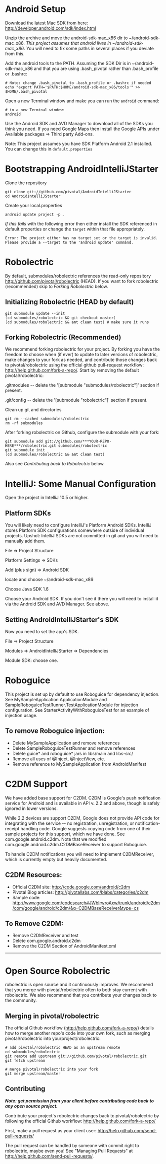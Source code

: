 # Android Setup
Download the latest Mac SDK from here: http://developer.android.com/sdk/index.html

Unzip the archive and move the android-sdk-mac_x86 dir to ~/android-sdk-mac_x86. 
*This project assumes that android lives in ~/android-sdk-mac_x86*. You will need to 
fix some paths in several places if you deviate from this.

Add the android tools to the PATH. Assuming the SDK Dir is in ~/android-sdk-mac_x86
and that you are using .bash_pivotal rather than .bash_profile or .bashrc:

    # Note: change .bash_pivotal to .bash_profile or .bashrc if needed
    echo "export PATH='$PATH:$HOME/android-sdk-mac_x86/tools'" >> $HOME/.bash_pivotal

Open a new Terminal window and make you can run the `android` command:
 
    # in a new Terminal window:
    android 

Use the Android SDK and AVD Manager to download all of the SDKs you think you need.
If you need Google Maps then install the Google APIs under 
Available packages => Third party Add-ons.

Note: This project assumes you have SDK Platform Android 2.1 installed. You can change this in 
`default.properties`

# Bootstrapping AndroidIntelliJStarter
Clone the repository

    git clone git://github.com/pivotal/AndroidIntelliJStarter
    cd AndroidIntelliJStarter

Create your local.properties

    android update project -p .

*If this fails* with the following error then either install the SDK referenced
in default.properties or change the `target` within that file appropriately.

    Error: The project either has no target set or the target is invalid.
    Please provide a --target to the 'android update' command.

# Robolectric
By default, submodules/robolectric references the read-only repository http://github.com/pivotal/robolectric (HEAD).
If you want to fork robolectric (recommended) skip to *Forking Robolectric* below.

## Initializing Robolectric (HEAD by default)
    git submodule update --init
    (cd submodules/robolectric && git checkout master)
    (cd submodules/robolectric && ant clean test) # make sure it runs

## Forking Robolectric (Recommended)
We recommend forking robolectric for your project. By forking you have the freedom to choose when (if ever) 
to update to later versions of robolectric, make changes to your fork as needed, and contribute
those changes back to pivotal/robolectric using the official github pull-request workflow: http://help.github.com/fork-a-repo/.
Start by removing the default pivotal/robolectric:

.gitmodules -- delete the '[submodule "submodules/robolectric"]' section if present.

.git/config -- delete the '[submodule "robolectric"]' section if present.

Clean up git and directories

    git rm --cached submodules/robolectric
    rm -rf submodules

After forking robolectric on Github, configure the submodule with your fork:

    git submodule add git://github.com/***YOUR-REPO-HERE***/robolectric.git submodules/robolectric
    git submodule init
    (cd submodules/robolectric && ant clean test)

Also see *Contributing back to Robolectric* below.

# IntelliJ: Some Manual Configuration
Open the project in IntelliJ 10.5 or higher.

## Platform SDKs
You will likely need to configure IntelliJ's Platform Android SDKs.  IntelliJ stores Platform SDK
configurations somewhere outside of individual projects. Upshot: IntelliJ SDKs are not committed
in git and you will need to manually add them.

File => Project Structure

Platform Settings => SDKs

Add (plus sign) => Android SDK

locate and choose ~/android-sdk-mac_x86

Choose Java SDK 1.6

Choose your Android SDK. If you don't see it there you will need to install it via the
Android SDK and AVD Manager. See above.

## Setting AndroidIntelliJStarter's SDK
Now you need to set the app's SDK.

File => Project Structure

Modules => AndroidIntelliJStarter => Dependencies

Module SDK: choose one.

# Roboguice
This project is set up by default to use Roboguice for dependency injection.  See MySampleApplication.ApplicationModule
and SampleRoboguiceTestRunner.TestApplicationModule for injection configuration.  See StarterActivityWithRoboguiceTest
for an example of injection usage.

## To remove Roboguice injection:
- Delete MySampleApplication and remove references
- Delete SampleRoboguiceTestRunner and remove references
- Delete guice* and roboguice* jars in libs/main and libs-src/
- Remove all uses of @Inject, @InjectView, etc.
- Remove reference to MySampleApplication from AndroidManifest

# C2DM Support
We have added base support for C2DM. C2DM is Google's push notification service for Android and is available in
API v. 2.2 and above, though is safely ignored in lower versions.

While 2.2 devices are support C2DM, Google does not provide API code for integrating with the service -- no
registration, unregistration, or notification-receipt handling code. Google suggests copying code from one of
their sample projects for this support, which we have done.  See com.google.android.c2dm. Note that we modified
com.google.android.c2dm.C2DMBaseReceiver to support Roboguice.

To handle C2DM notifications you will need to implement C2DMReceiver, which is currently empty but heavily documented.

## C2DM Resources:
- Official C2DM site: http://code.google.com/android/c2dm
- Pivotal Blog articles: http://pivotallabs.com/blabs/categories/c2dm
- Sample code: http://www.google.com/codesearch#JWblrwroAxw/trunk/android/c2dm/com/google/android/c2dm/&q=C2DMBaseReceiver&type=cs

## To Remove C2DM:
- Remove C2DMReceiver and test
- Delete com.google.android.c2dm
- Remove the C2DM Section of AndroidManifest.xml

--------------
# Open Source Robolectric
robolectric is open source and it continuously improves. We recommend that you merge with pivotal/robolectric
often to both stay current with robolectric. We also recommend that you contribute your changes back 
to the community. 

## Merging in pivotal/robolectric
The official Github workflow (http://help.github.com/fork-a-repo/) details how to merge another 
repo's code into your own fork, such as merging pivotal/robolectric into yourproject/robolectric:

    # add pivotal/robolectric HEAD as an upstream remote
    cd submodules/robolectric
    git remote add upstream git://github.com/pivotal/robolectric.git
    git fetch upstream

    # merge pivotal/robolectric into your fork
    git merge upstream/master

## Contributing
***Note: get permission from your client before contributing code back to any open source project.***

Contribute your project's robolectric changes back to pivotal/robolectric by following the official 
Github workflow: http://help.github.com/fork-a-repo/

First, make a pull request as your client user: http://help.github.com/send-pull-requests/

The pull request can be handled by someone with commit right to robolectric, maybe even you!
See "Managing Pull Requests" at http://help.github.com/send-pull-requests/.